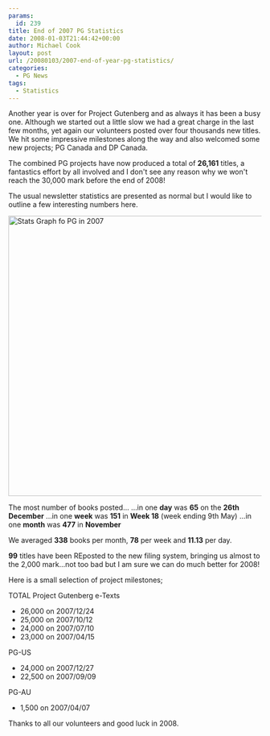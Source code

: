 ```yaml
---
params:
  id: 239
title: End of 2007 PG Statistics
date: 2008-01-03T21:44:42+00:00
author: Michael Cook
layout: post
url: /20080103/2007-end-of-year-pg-statistics/
categories:
  - PG News
tags:
  - Statistics
---
```

Another year is over for Project Gutenberg and as always it has been a busy one. Although we started out a little slow we had a great charge in the last few months, yet again our volunteers posted over four thousands new titles. We hit some impressive milestones along the way and also welcomed some new projects; PG Canada and DP Canada.

The combined PG projects have now produced a total of **26,161** titles, a fantastics effort by all involved and I don't see any reason why we won't reach the 30,000 mark before the end of 2008!

The usual newsletter statistics are presented as normal but I would like to outline a few interesting numbers here.<!--more-->

<img src="/images/pg-2007-stats-graph.jpg" title="Stats Graph fo PG in 2007" alt="Stats Graph fo PG in 2007" align="middle" height="557" width="558" />

The most number of books posted...
...in one **day** was **65** on the **26th December**
...in one **week** was **151** in **Week 18** (week ending 9th May)
...in one **month** was **477** in **November**

We averaged **338** books per month, **78** per week and **11.13** per day.

**99** titles have been REposted to the new filing system, bringing us almost to the 2,000 mark...not too bad but I am sure we can do much better for 2008!

Here is a small selection of project milestones;

TOTAL Project Gutenberg e-Texts

  * 26,000 on 2007/12/24
  * 25,000 on 2007/10/12
  * 24,000 on 2007/07/10
  * 23,000 on 2007/04/15

PG-US

  * 24,000 on 2007/12/27
  * 22,500 on 2007/09/09

PG-AU

  * 1,500 on 2007/04/07

Thanks to all our volunteers and good luck in 2008.
